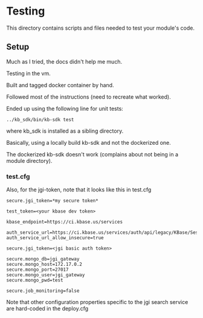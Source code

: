 # Testing

This directory contains scripts and files needed to test your module's code.

## Setup

Much as I tried, the docs didn't help me much.

Testing in the vm.

Built and tagged docker container by hand.

Followed most of the instructions (need to recreate what worked).

Ended up using the following line for unit tests:

```
../kb_sdk/bin/kb-sdk test
```

where kb_sdk is installed as a sibling directory.

Basically, using a locally build kb-sdk and not the dockerized one.

The dockerized kb-sdk doesn't work (complains about not being in a module directory).

### test.cfg

Also, for the jgi-token, note that it looks like this in test.cfg

```
secure.jgi_token=*my secure token*
```

```
test_token=<your kbase dev token>

kbase_endpoint=https://ci.kbase.us/services

auth_service_url=https://ci.kbase.us/services/auth/api/legacy/KBase/Sessions/Login
auth_service_url_allow_insecure=true

secure.jgi_token=<jgi basic auth token>

secure.mongo_db=jgi_gateway
secure.mongo_host=172.17.0.2
secure.mongo_port=27017
secure.mongo_user=jgi_gateway
secure.mongo_pwd=test

secure.job_monitoring=false
```

Note that other configuration properties specific to the jgi search service are hard-coded in the deploy.cfg
